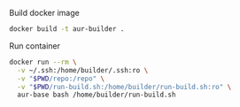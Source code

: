 Build docker image
```bash
docker build -t aur-builder .
```

Run container
```bash
docker run --rm \
  -v ~/.ssh:/home/builder/.ssh:ro \
  -v "$PWD/repo:/repo" \
  -v "$PWD/run-build.sh:/home/builder/run-build.sh:ro" \
  aur-base bash /home/builder/run-build.sh
```
